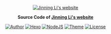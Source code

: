 <p align="center">
  <a href="https://docsify.js.org">
    <img alt="Jinning Li's website" src="https://jinningli.github.io/favicon.png">
  </a>
</p>
<p align="center">
  <strong>Source Code of <a href="https://jinningli.github.io">Jinning Li's website</a></strong>
</p>
<p align="center">
  <a href="https://jinningli.github.io"><img alt="Author" src="https://img.shields.io/badge/author-Jinning Li-546e7a.svg?style=flat-square"></a>
  <a href="https://hexo.io"><img alt="Hexo" src="https://img.shields.io/badge/hexo-1.0.3-0e83cd.svg?style=flat-square"></a>
  <a href="https://nodejs.org"><img alt="NodeJS" src="https://img.shields.io/badge/node.js-8.7.0-43853d.svg?style=flat-square"></a>
  <a href="https://material.viosey.com"><img alt="Theme" src="https://img.shields.io/badge/theme-material-red.svg?style=flat-square"></a>
  <a href="https://jinningli.github.io/creativecommons.html"><img alt="License" src="https://img.shields.io/badge/License-CC%20BY%20NC%20SA%203.0%20Unported-abb3ac.svg?style=flat-square"></a>
</p>
